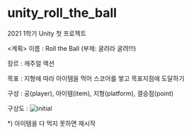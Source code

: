# unity_roll_the_ball
2021 1학기 Unity 첫 프로젝트 

<계획>
이름 : Roll the Ball (부제: 굴려라 굴려!!!)

장르 : 캐주얼 액션

목표 : 지형에 따라 아이템을 먹어 스코어를 쌓고 목표지점에 도달하기

구성 : 공(player), 아이템(item), 지형(platform), 결승점(point)

구상도 : 
![initial](https://img1.daumcdn.net/thumb/R1280x0/?scode=mtistory2&fname=https%3A%2F%2Fblog.kakaocdn.net%2Fdn%2Fb1tNJt%2Fbtq8CLm6X4G%2FPbUX1iOKTQIfzEGwxAuraK%2Fimg.png)


*) 아이템을 다 먹지 못하면 재시작
